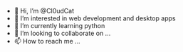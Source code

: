 - 👋 Hi, I’m @Cl0udCat
- 👀 I’m interested in web development and desktop apps
- 🌱 I’m currently learning python
- 💞️ I’m looking to collaborate on ...
- 📫 How to reach me ...

<!---
Cl0udCat/Cl0udCat is a ✨ special ✨ repository because its `README.md` (this file) appears on your GitHub profile.
You can click the Preview link to take a look at your changes.
--->
